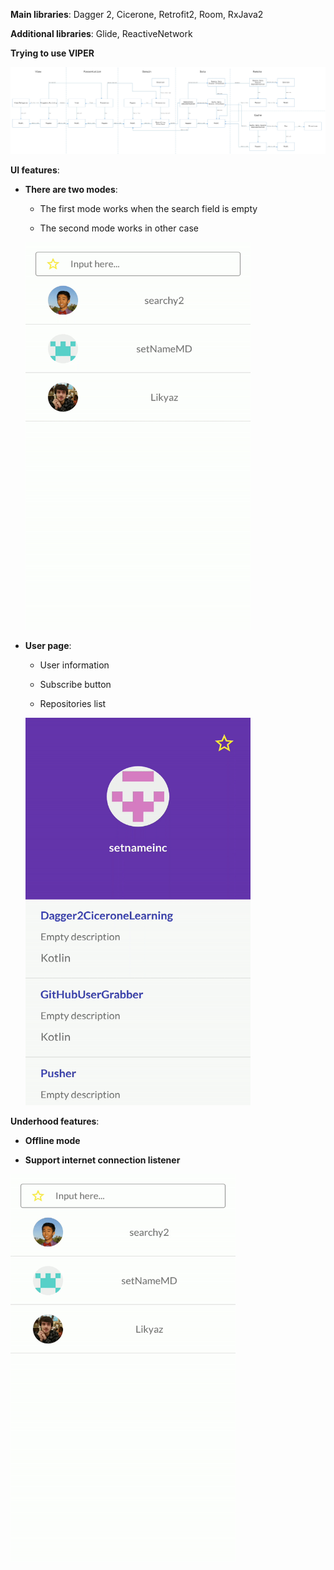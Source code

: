 
**Main libraries**: Dagger 2, Cicerone, Retrofit2, Room, RxJava2

**Additional libraries**: Glide, ReactiveNetwork

**Trying to use VIPER**

![image](https://github.com/setnameinc/GitHubUserGrabber/blob/master/DPUPUmR.jpg?raw=true)

**UI features**:

* **There are two modes**:

  - The first mode works when the search field is empty
  
  - The second mode works in other case
  
  <img src="https://github.com/setnameinc/GitHubUserGrabber/blob/master/modes.gif" width="360" height="620" />
  
  
* **User page**:

  - User information
  
  - Subscribe button
  
  - Repositories list
  
  <img src="https://github.com/setnameinc/GitHubUserGrabber/blob/master/user.gif?raw=true" width="360" height="620" />

**Underhood features**:

  * **Offline mode**

  * **Support internet connection listener**

  <img src="https://github.com/setnameinc/GitHubUserGrabber/blob/master/internet_connection.gif?raw=true" width="360" height="620" />
